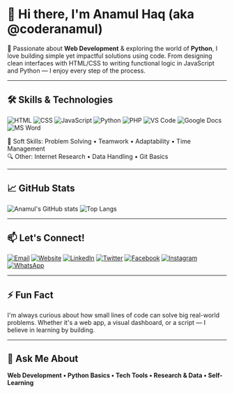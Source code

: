 # 👋 Hi there, I'm Anamul Haq (aka @coderanamul)

🚀 Passionate about **Web Development** & exploring the world of **Python**, I love building simple yet impactful solutions using code. From designing clean interfaces with HTML/CSS to writing functional logic in JavaScript and Python — I enjoy every step of the process.

---

## 🛠️ Skills & Technologies

![HTML](https://img.shields.io/badge/-HTML5-orange?style=flat&logo=html5)
![CSS](https://img.shields.io/badge/-CSS3-blue?style=flat&logo=css3)
![JavaScript](https://img.shields.io/badge/-JavaScript-yellow?style=flat&logo=javascript)
![Python](https://img.shields.io/badge/-Python-blue?style=flat&logo=python)
![PHP](https://img.shields.io/badge/-PHP-777BB4?style=flat&logo=php)
![VS Code](https://img.shields.io/badge/-VSCode-007ACC?style=flat&logo=visual-studio-code)
![Google Docs](https://img.shields.io/badge/-Google%20Docs-4285F4?style=flat&logo=google-docs)
![MS Word](https://img.shields.io/badge/-MS%20Word-2B579A?style=flat&logo=microsoft-word)

🧠 Soft Skills: Problem Solving • Teamwork • Adaptability • Time Management  
🔍 Other: Internet Research • Data Handling • Git Basics

---

## 📈 GitHub Stats

![Anamul's GitHub stats](https://github-readme-stats.vercel.app/api?username=coderanamul&show_icons=true&theme=radical)
![Top Langs](https://github-readme-stats.vercel.app/api/top-langs/?username=coderanamul&layout=compact&theme=radical)

---

## 📫 Let's Connect!

[![Email](https://img.shields.io/badge/-Email-%23333?style=flat&logo=gmail&logoColor=white)](mailto:coderanamul@gmail.com)
[![Website](https://img.shields.io/badge/-Website-black?style=flat&logo=google-chrome&logoColor=white)](https://coderanamul.com)
[![LinkedIn](https://img.shields.io/badge/-LinkedIn-0077B5?style=flat&logo=linkedin&logoColor=white)](https://linkedin.com/in/coderanamul)
[![Twitter](https://img.shields.io/badge/-Twitter-1DA1F2?style=flat&logo=twitter&logoColor=white)](https://twitter.com/coderanamul)
[![Facebook](https://img.shields.io/badge/-Facebook-1877F2?style=flat&logo=facebook&logoColor=white)](https://facebook.com/coderanamul)
[![Instagram](https://img.shields.io/badge/-Instagram-E4405F?style=flat&logo=instagram&logoColor=white)](https://instagram.com/coderanamul)
[![WhatsApp](https://img.shields.io/badge/-WhatsApp-25D366?style=flat&logo=whatsapp&logoColor=white)](https://wa.me/8801720646320)

---

## ⚡ Fun Fact

I'm always curious about how small lines of code can solve big real-world problems. Whether it's a web app, a visual dashboard, or a script — I believe in learning by building.

---

## 🧠 Ask Me About

**Web Development • Python Basics • Tech Tools • Research & Data • Self-Learning**
